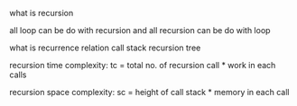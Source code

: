 what is recursion

all loop can be do with recursion and all recursion can be do with loop

what is recurrence relation
call stack
recursion tree

recursion time complexity:
tc = total no. of recursion call * work in each calls

recursion space complexity:
sc = height of call stack * memory in each call